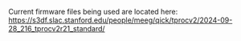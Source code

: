 Current firmware files being used are located here: https://s3df.slac.stanford.edu/people/meeg/qick/tprocv2/2024-09-28_216_tprocv2r21_standard/
